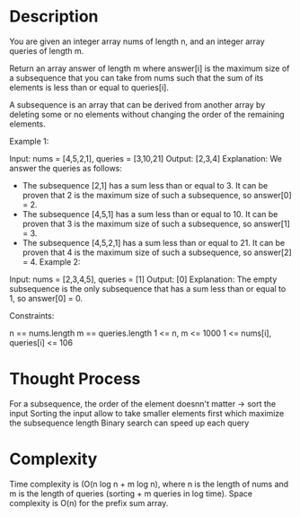 # Description

You are given an integer array nums of length n, and an integer array queries of length m.

Return an array answer of length m where answer[i] is the maximum size of a subsequence that you can take from nums such that the sum of its elements is less than or equal to queries[i].

A subsequence is an array that can be derived from another array by deleting some or no elements without changing the order of the remaining elements.

 

Example 1:

Input: nums = [4,5,2,1], queries = [3,10,21]
Output: [2,3,4]
Explanation: We answer the queries as follows:
- The subsequence [2,1] has a sum less than or equal to 3. It can be proven that 2 is the maximum size of such a subsequence, so answer[0] = 2.
- The subsequence [4,5,1] has a sum less than or equal to 10. It can be proven that 3 is the maximum size of such a subsequence, so answer[1] = 3.
- The subsequence [4,5,2,1] has a sum less than or equal to 21. It can be proven that 4 is the maximum size of such a subsequence, so answer[2] = 4.
Example 2:

Input: nums = [2,3,4,5], queries = [1]
Output: [0]
Explanation: The empty subsequence is the only subsequence that has a sum less than or equal to 1, so answer[0] = 0.
 

Constraints:

n == nums.length
m == queries.length
1 <= n, m <= 1000
1 <= nums[i], queries[i] <= 106

# Thought Process

For a subsequence, the order of the element doesnn't matter -> sort the input
Sorting the input allow to take smaller elements first which maximize the subsequence length
Binary search can speed up each query

# Complexity

Time complexity is (O(n log n + m log n), where n is the length of nums and m is the length of queries (sorting + m queries in log time).
Space complexity is O(n) for the prefix sum array.
